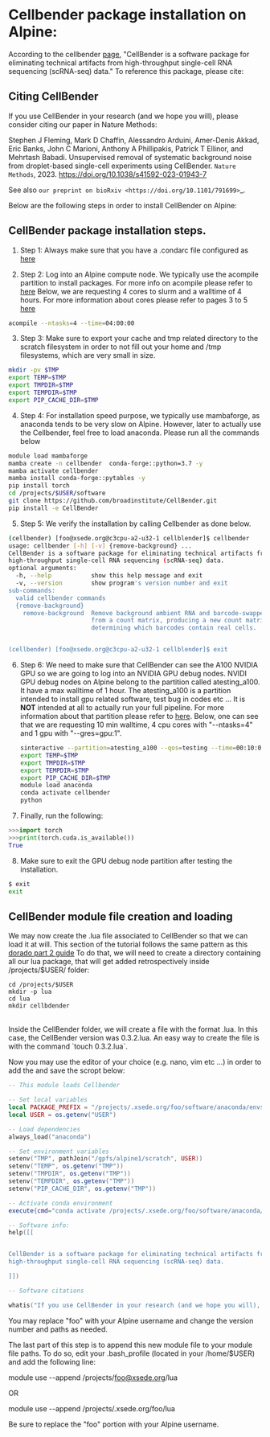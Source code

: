 Cellbender package installation on Alpine:
======================================

According to the cellbender [page](https://github.com/broadinstitute/CellBender/tree/master), "CellBender is a software package for eliminating technical artifacts from high-throughput single-cell RNA sequencing (scRNA-seq) data."
To reference this package, please cite:

Citing CellBender
-----------------

If you use CellBender in your research (and we hope you will), please consider
citing our paper in Nature Methods:

Stephen J Fleming, Mark D Chaffin, Alessandro Arduini, Amer-Denis Akkad,
Eric Banks, John C Marioni, Anthony A Phillipakis, Patrick T Ellinor,
and Mehrtash Babadi. Unsupervised removal of systematic background noise from
droplet-based single-cell experiments using CellBender.
`Nature Methods`, 2023. https://doi.org/10.1038/s41592-023-01943-7

See also `our preprint on bioRxiv <https://doi.org/10.1101/791699>`_.

Below are the following steps in order to install CellBender on Alpine:

## CellBender package installation steps.

1) Step 1: Always make sure that you have a .condarc file configured as [here](https://curc.readthedocs.io/en/latest/software/python.html#configuring-conda-with-condarc)

2) Step 2: Log into an Alpine compute node. We typically use the acompile partition to install packages. For more info on acompile please refer to [here](https://curc.readthedocs.io/en/latest/clusters/alpine/important-notes.html#important-notes)
   Below, we are requesting 4 cores to slurm and a walltime of 4 hours. For more information about cores please refer to pages 3 to 5 [here](https://github.com/kf-cuanschutz/CU-Anschutz-HPC-documentation/blob/main/Workshops/Entry_level_workshop_030524_v2.pdf)

```bash
acompile --ntasks=4 --time=04:00:00
```

3) Step 3: Make sure to export your cache and tmp related directory to the scratch filesystem in order to not fill out your home and /tmp filesystems, which are very small in size.

```bash
mkdir -pv $TMP
export TEMP=$TMP
export TMPDIR=$TMP
export TEMPDIR=$TMP
export PIP_CACHE_DIR=$TMP
```

4) Step 4: For installation speed purpose, we typically use mambaforge, as anaconda tends to be very slow on Alpine. However, later to actually use the Cellbender, feel free to load anaconda.
           Please run all the commands below

```bash
module load mambaforge
mamba create -n cellbender  conda-forge::python=3.7 -y
mamba activate cellbender
mamba install conda-forge::pytables -y
pip install torch
cd /projects/$USER/software
git clone https://github.com/broadinstitute/CellBender.git
pip install -e CellBender
```
5) Step 5: We verify the installation by calling Cellbender as done below.

```bash
(cellbender) [foo@xsede.org@c3cpu-a2-u32-1 cellblender]$ cellbender
usage: cellbender [-h] [-v] {remove-background} ...
CellBender is a software package for eliminating technical artifacts from
high-throughput single-cell RNA sequencing (scRNA-seq) data.
optional arguments:
  -h, --help           show this help message and exit
  -v, --version        show program's version number and exit
sub-commands:
  valid cellbender commands
  {remove-background}
    remove-background  Remove background ambient RNA and barcode-swapped reads
                       from a count matrix, producing a new count matrix and
                       determining which barcodes contain real cells.


(cellbender) [foo@xsede.org@c3cpu-a2-u32-1 cellblender]$ exit

```


6) Step 6: We need to make sure that CellBender can see the A100 NVIDIA GPU so we are going to log into an NVIDIA GPU debug nodes. NVIDI GPU debug nodes on Alpine belong to the partition
   called atesting_a100. It have a max walltime of 1 hour. The atesting_a100 is a partition intended to install gpu related software, test bug in codes etc ... It is **NOT** intended
   at all to actually run your full pipeline. For more information about that partition please refer to [here](https://curc.readthedocs.io/en/latest/clusters/alpine/alpine-hardware.html#partitions).
   Below, one can see that we are requesting 10 min walltime, 4 cpu cores with "--ntasks=4" and 1 gpu with "--gres=gpu:1".

   ```bash
   sinteractive --partition=atesting_a100 --qos=testing --time=00:10:00 --gres=gpu:1 --ntasks=4
   export TEMP=$TMP
   export TMPDIR=$TMP
   export TEMPDIR=$TMP
   export PIP_CACHE_DIR=$TMP
   module load anaconda
   conda activate cellbender
   python
   ```
7) Finally, run the following:

```python
>>>import torch
>>>print(torch.cuda.is_available())
True
```

8) Make sure to exit the GPU debug node partition after testing the installation.
   
```bash
$ exit
exit
```

## CellBender module file creation and loading

We may now create the .lua file associated to CellBender so that we can load it at will. This section of the tutorial follows the same pattern as this [dorado part 2 guide](https://github.com/kf-cuanschutz/CU-Anschutz-HPC-documentation/edit/main/Dorado_installation_tutorial.md)
To do that, we will need to create a directory containing all our lua package, that will get added retrospectively inside /projects/$USER/ folder:
```
cd /projects/$USER
mkdir -p lua
cd lua
mkdir cellbdender
```
<br>
Inside the CellBender folder, we will create a file with the format <version_name>.lua. In this case, the CellBender version was 0.3.2.lua. An easy way to create the file is with the command `touch 0.3.2.lua`.

Now you may use the editor of your choice (e.g. nano, vim etc ...) in order to add the and save the scropt below:

```lua
-- This module loads Cellbender

-- Set local variables
local PACKAGE_PREFIX = "/projects/.xsede.org/foo/software/anaconda/envs/cellbender/"
local USER = os.getenv("USER")

-- Load dependencies
always_load("anaconda")

-- Set environment variables
setenv("TMP", pathJoin("/gpfs/alpine1/scratch", USER))
setenv("TEMP", os.getenv("TMP"))
setenv("TMPDIR", os.getenv("TMP"))
setenv("TEMPDIR", os.getenv("TMP"))
setenv("PIP_CACHE_DIR", os.getenv("TMP"))

-- Activate conda environment
execute{cmd="conda activate /projects/.xsede.org/foo/software/anaconda/envs/cellbender/",modeA={"load"}}

-- Software info:
help([[


CellBender is a software package for eliminating technical artifacts from
high-throughput single-cell RNA sequencing (scRNA-seq) data.

]])

-- Software citations

whatis("If you use CellBender in your research (and we hope you will), please consider citing our paper in Nature Methods: Stephen J Fleming, Mark D Chaffin, Alessandro Arduini, Amer-Denis Akkad, Eric Banks, John C Marioni, Anthony A Phillipakis, Patrick T Ellinor, and Mehrtash Babadi. Unsupervised removal of systematic background noise from droplet-based single-cell experiments using CellBender. Nature Methods, 2023. https://doi.org/10.1038/s41592-023-01943-7. See also our preprint on bioRxiv <https://doi.org/10.1101/791699>" )
```

You may replace "foo" with your Alpine username and change the version number and paths as needed.

The last part of this step is to append this new module file to your module file paths.
To do so, edit your .bash_profile (located in your /home/$USER) and add the following line:


module use --append /projects/foo@xsede.org/lua

OR

module use --append /projects/.xsede.org/foo/lua


Be sure to replace the "foo" portion with your Alpine username.



